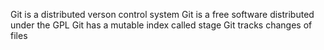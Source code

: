 Git is a distributed verson control system
Git is a free software distributed under the GPL
Git has a mutable index called stage
Git tracks changes of files
